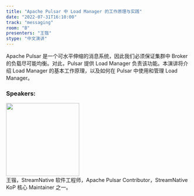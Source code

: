 ```yaml
---
title: "Apache Pulsar 中 Load Manager 的工作原理与实践"
date: "2022-07-31T16:10:00"
track: "messaging"
room: "B"
presenters: "王锴"
stype: "中文演讲"
---
```

Apache Pulsar 是一个可水平伸缩的消息系统，因此我们必须保证集群中 Broker 的负载尽可能均衡。对此，Pulsar 提供 Load Manager 负责该功能。本演讲将介绍 Load Manager 的基本工作原理，以及如何在 Pulsar 中使用和管理 Load Manager。
 ### Speakers: 
 <img src="images/speaker/1197.png" width="200" /><br>王锴，StreamNative 软件工程师，Apache Pulsar Contributor，StreamNative KoP 核心 Maintainer 之一。

 